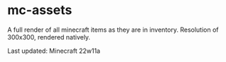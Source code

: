 # mc-assets
A full render of all minecraft items as they are in inventory. Resolution of 300x300, rendered natively.

Last updated: Minecraft 22w11a
